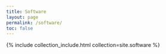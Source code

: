 ```yaml
---
title: Software
layout: page
permalink: /software/
toc: false
---
```


{% include collection_include.html collection=site.software %}
